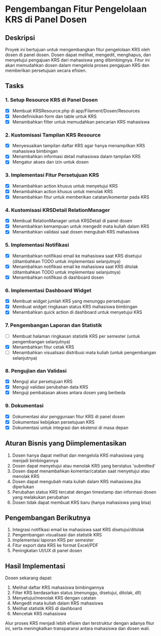 # Pengembangan Fitur Pengelolaan KRS di Panel Dosen

## Deskripsi

Proyek ini bertujuan untuk mengembangkan fitur pengelolaan KRS oleh dosen di panel dosen. Dosen dapat melihat, mengedit, menghapus, dan menyetujui pengajuan KRS dari mahasiswa yang dibimbingnya. Fitur ini akan memudahkan dosen dalam mengelola proses pengajuan KRS dan memberikan persetujuan secara efisien.

## Tasks

### 1. Setup Resource KRS di Panel Dosen

-   [x] Membuat KRSResource.php di app/Filament/Dosen/Resources
-   [x] Mendefinisikan form dan table untuk KRS
-   [x] Menambahkan filter untuk memudahkan pencarian KRS mahasiswa

### 2. Kustomisasi Tampilan KRS Resource

-   [x] Menyesuaikan tampilan daftar KRS agar hanya menampilkan KRS mahasiswa bimbingan
-   [x] Menambahkan informasi detail mahasiswa dalam tampilan KRS
-   [x] Mengatur akses dan izin untuk dosen

### 3. Implementasi Fitur Persetujuan KRS

-   [x] Menambahkan action khusus untuk menyetujui KRS
-   [x] Menambahkan action khusus untuk menolak KRS
-   [x] Menambahkan fitur untuk memberikan catatan/komentar pada KRS

### 4. Kustomisasi KRSDetail RelationManager

-   [x] Membuat RelationManager untuk KRSDetail di panel dosen
-   [x] Menambahkan kemampuan untuk mengedit mata kuliah dalam KRS
-   [x] Menambahkan validasi saat dosen mengubah KRS mahasiswa

### 5. Implementasi Notifikasi

-   [x] Menambahkan notifikasi email ke mahasiswa saat KRS disetujui (ditambahkan TODO untuk implementasi selanjutnya)
-   [x] Menambahkan notifikasi email ke mahasiswa saat KRS ditolak (ditambahkan TODO untuk implementasi selanjutnya)
-   [x] Menambahkan notifikasi di dashboard dosen

### 6. Implementasi Dashboard Widget

-   [x] Membuat widget jumlah KRS yang menunggu persetujuan
-   [x] Membuat widget ringkasan status KRS mahasiswa bimbingan
-   [x] Menambahkan quick action di dashboard untuk menyetujui KRS

### 7. Pengembangan Laporan dan Statistik

-   [ ] Membuat halaman ringkasan statistik KRS per semester (untuk pengembangan selanjutnya)
-   [x] Menambahkan fitur cetak KRS
-   [ ] Menambahkan visualisasi distribusi mata kuliah (untuk pengembangan selanjutnya)

### 8. Pengujian dan Validasi

-   [x] Menguji alur persetujuan KRS
-   [x] Menguji validasi perubahan data KRS
-   [x] Menguji pembatasan akses antara dosen yang berbeda

### 9. Dokumentasi

-   [x] Dokumentasi alur penggunaan fitur KRS di panel dosen
-   [x] Dokumentasi kebijakan persetujuan KRS
-   [x] Dokumentasi untuk integrasi dan ekstensi di masa depan

## Aturan Bisnis yang Diimplementasikan

1. Dosen hanya dapat melihat dan mengelola KRS mahasiswa yang menjadi bimbingannya
2. Dosen dapat menyetujui atau menolak KRS yang berstatus 'submitted'
3. Dosen dapat menambahkan komentar/catatan saat menyetujui atau menolak KRS
4. Dosen dapat mengubah mata kuliah dalam KRS mahasiswa jika diperlukan
5. Perubahan status KRS tercatat dengan timestamp dan informasi dosen yang melakukan perubahan
6. Dosen tidak dapat membuat KRS baru (hanya mahasiswa yang bisa)

## Pengembangan Berikutnya

1. Integrasi notifikasi email ke mahasiswa saat KRS disetujui/ditolak
2. Pengembangan visualisasi dan statistik KRS
3. Implementasi laporan KRS per semester
4. Fitur export data KRS ke format Excel/PDF
5. Peningkatan UI/UX di panel dosen

## Hasil Implementasi

Dosen sekarang dapat:

1. Melihat daftar KRS mahasiswa bimbingannya
2. Filter KRS berdasarkan status (menunggu, disetujui, ditolak, dll)
3. Menyetujui/menolak KRS dengan catatan
4. Mengedit mata kuliah dalam KRS mahasiswa
5. Melihat statistik KRS di dashboard
6. Mencetak KRS mahasiswa

Alur proses KRS menjadi lebih efisien dan terstruktur dengan adanya fitur ini, serta meningkatkan transparansi antara mahasiswa dan dosen wali.
